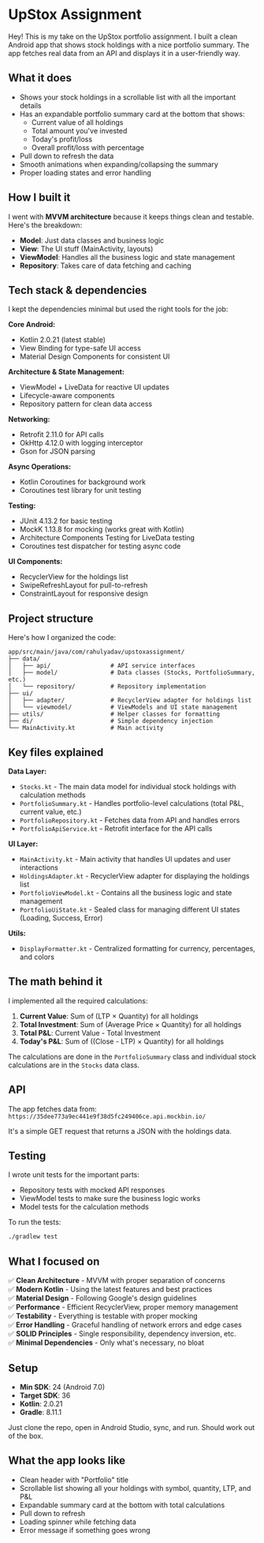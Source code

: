 # UpStox Assignment

Hey! This is my take on the UpStox portfolio assignment. I built a clean Android app that shows stock holdings with a nice portfolio summary. The app fetches real data from an API and displays it in a user-friendly way.

## What it does

- Shows your stock holdings in a scrollable list with all the important details
- Has an expandable portfolio summary card at the bottom that shows:
  - Current value of all holdings
  - Total amount you've invested
  - Today's profit/loss
  - Overall profit/loss with percentage
- Pull down to refresh the data
- Smooth animations when expanding/collapsing the summary
- Proper loading states and error handling

## How I built it

I went with **MVVM architecture** because it keeps things clean and testable. Here's the breakdown:

- **Model**: Just data classes and business logic
- **View**: The UI stuff (MainActivity, layouts)
- **ViewModel**: Handles all the business logic and state management
- **Repository**: Takes care of data fetching and caching

## Tech stack & dependencies

I kept the dependencies minimal but used the right tools for the job:

**Core Android:**
- Kotlin 2.0.21 (latest stable)
- View Binding for type-safe UI access
- Material Design Components for consistent UI

**Architecture & State Management:**
- ViewModel + LiveData for reactive UI updates
- Lifecycle-aware components
- Repository pattern for clean data access

**Networking:**
- Retrofit 2.11.0 for API calls
- OkHttp 4.12.0 with logging interceptor
- Gson for JSON parsing

**Async Operations:**
- Kotlin Coroutines for background work
- Coroutines test library for unit testing

**Testing:**
- JUnit 4.13.2 for basic testing
- MockK 1.13.8 for mocking (works great with Kotlin)
- Architecture Components Testing for LiveData testing
- Coroutines test dispatcher for testing async code

**UI Components:**
- RecyclerView for the holdings list
- SwipeRefreshLayout for pull-to-refresh
- ConstraintLayout for responsive design

## Project structure

Here's how I organized the code:

```
app/src/main/java/com/rahulyadav/upstoxassignment/
├── data/
│   ├── api/                 # API service interfaces
│   ├── model/               # Data classes (Stocks, PortfolioSummary, etc.)
│   └── repository/          # Repository implementation
├── ui/
│   ├── adapter/             # RecyclerView adapter for holdings list
│   └── viewmodel/           # ViewModels and UI state management
├── utils/                   # Helper classes for formatting
├── di/                      # Simple dependency injection
└── MainActivity.kt          # Main activity
```

## Key files explained

**Data Layer:**
- `Stocks.kt` - The main data model for individual stock holdings with calculation methods
- `PortfolioSummary.kt` - Handles portfolio-level calculations (total P&L, current value, etc.)
- `PortfolioRepository.kt` - Fetches data from API and handles errors
- `PortfolioApiService.kt` - Retrofit interface for the API calls

**UI Layer:**
- `MainActivity.kt` - Main activity that handles UI updates and user interactions
- `HoldingsAdapter.kt` - RecyclerView adapter for displaying the holdings list
- `PortfolioViewModel.kt` - Contains all the business logic and state management
- `PortfolioUiState.kt` - Sealed class for managing different UI states (Loading, Success, Error)

**Utils:**
- `DisplayFormatter.kt` - Centralized formatting for currency, percentages, and colors

## The math behind it

I implemented all the required calculations:

1. **Current Value**: Sum of (LTP × Quantity) for all holdings
2. **Total Investment**: Sum of (Average Price × Quantity) for all holdings  
3. **Total P&L**: Current Value - Total Investment
4. **Today's P&L**: Sum of ((Close - LTP) × Quantity) for all holdings

The calculations are done in the `PortfolioSummary` class and individual stock calculations are in the `Stocks` data class.

## API

The app fetches data from: `https://35dee773a9ec441e9f38d5fc249406ce.api.mockbin.io/`

It's a simple GET request that returns a JSON with the holdings data.

## Testing

I wrote unit tests for the important parts:
- Repository tests with mocked API responses
- ViewModel tests to make sure the business logic works
- Model tests for the calculation methods

To run the tests:
```bash
./gradlew test
```

## What I focused on

✅ **Clean Architecture** - MVVM with proper separation of concerns  
✅ **Modern Kotlin** - Using the latest features and best practices  
✅ **Material Design** - Following Google's design guidelines  
✅ **Performance** - Efficient RecyclerView, proper memory management  
✅ **Testability** - Everything is testable with proper mocking  
✅ **Error Handling** - Graceful handling of network errors and edge cases  
✅ **SOLID Principles** - Single responsibility, dependency inversion, etc.  
✅ **Minimal Dependencies** - Only what's necessary, no bloat  

## Setup

- **Min SDK**: 24 (Android 7.0)
- **Target SDK**: 36
- **Kotlin**: 2.0.21
- **Gradle**: 8.11.1

Just clone the repo, open in Android Studio, sync, and run. Should work out of the box.

## What the app looks like

- Clean header with "Portfolio" title
- Scrollable list showing all your holdings with symbol, quantity, LTP, and P&L
- Expandable summary card at the bottom with total calculations
- Pull down to refresh
- Loading spinner while fetching data
- Error message if something goes wrong



